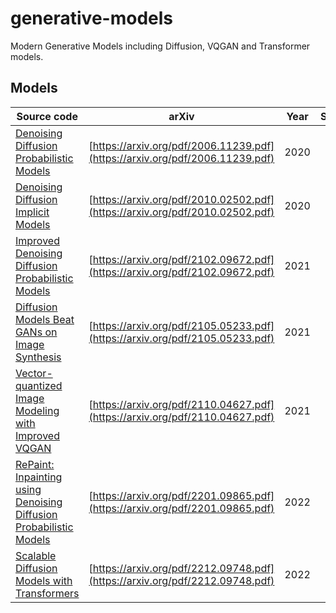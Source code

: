 # generative-models
Modern Generative Models including Diffusion, VQGAN and Transformer models.


## Models
| Source code | arXiv | Year | Status |
|---    |:-:    |:-:    |:-:    |
| [Denoising Diffusion Probabilistic Models](src/ddpm) | [https://arxiv.org/pdf/2006.11239.pdf](https://arxiv.org/pdf/2006.11239.pdf) | 2020 | :white_check_mark: |
| [Denoising Diffusion Implicit Models](src/ddim) | [https://arxiv.org/pdf/2010.02502.pdf](https://arxiv.org/pdf/2010.02502.pdf) | 2020 | :x: |
| [Improved Denoising Diffusion Probabilistic Models](src/improved_ddpm) | [https://arxiv.org/pdf/2102.09672.pdf](https://arxiv.org/pdf/2102.09672.pdf) | 2021 | :x: |
| [Diffusion Models Beat GANs on Image Synthesis](src/guided_diffusion) | [https://arxiv.org/pdf/2105.05233.pdf](https://arxiv.org/pdf/2105.05233.pdf) | 2021 | :x: |
| [Vector-quantized Image Modeling with Improved VQGAN](src/vim) | [https://arxiv.org/pdf/2110.04627.pdf](https://arxiv.org/pdf/2110.04627.pdf) | 2021 | :x: |
| [RePaint: Inpainting using Denoising Diffusion Probabilistic Models](src/repaint) | [https://arxiv.org/pdf/2201.09865.pdf](https://arxiv.org/pdf/2201.09865.pdf) | 2022 | :ballot_box_with_check: |
| [Scalable Diffusion Models with Transformers](src/dit) | [https://arxiv.org/pdf/2212.09748.pdf](https://arxiv.org/pdf/2212.09748.pdf) | 2022 | :x: |

